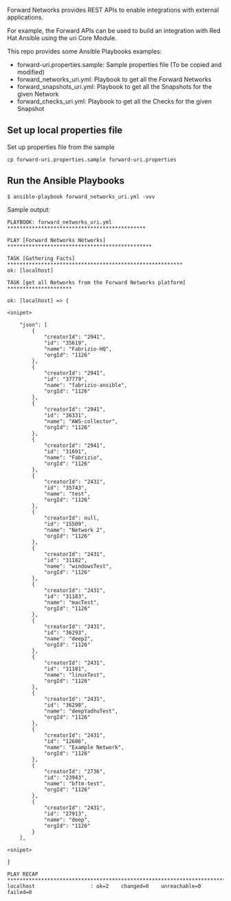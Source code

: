 Forward Networks provides REST APIs to enable integrations with external applications.

For example, the Forward APIs can be used to build an integration with Red Hat Ansible using the uri Core Module.

This repo provides some Ansible Playbooks examples:
* forward-uri.properties.sample: Sample properties file (To be copied and modified)
* forward_networks_uri.yml:      Playbook to get all the Forward Networks
* forward_snapshots_uri.yml:     Playbook to get all the Snapshots for the given Network
* forward_checks_uri.yml:        Playbook to get all the Checks for the given Snapshot

## Set up local properties file

Set up properties file from the sample

    cp forward-uri.properties.sample forward-uri.properties

## Run the Ansible Playbooks

```
$ ansible-playbook forward_networks_uri.yml -vvv
```

Sample output:

```
PLAYBOOK: forward_networks_uri.yml *********************************************

PLAY [Forward Networks Networks] ***********************************************

TASK [Gathering Facts] *********************************************************
ok: [localhost]

TASK [get all Networks from the Forward Networks platform] *********************

ok: [localhost] => {

<snipet>

    "json": [
        {
            "creatorId": "2941",
            "id": "35619",
            "name": "Fabrizio-HQ",
            "orgId": "1126"
        },
        {
            "creatorId": "2941",
            "id": "37779",
            "name": "fabrizio-ansible",
            "orgId": "1126"
        },
        {
            "creatorId": "2941",
            "id": "36331",
            "name": "AWS-collector",
            "orgId": "1126"
        },
        {
            "creatorId": "2941",
            "id": "31691",
            "name": "Fabrizio",
            "orgId": "1126"
        },
        {
            "creatorId": "2431",
            "id": "35743",
            "name": "test",
            "orgId": "1126"
        },
        {
            "creatorId": null,
            "id": "15509",
            "name": "Network 2",
            "orgId": "1126"
        },
        {
            "creatorId": "2431",
            "id": "31182",
            "name": "windowsTest",
            "orgId": "1126"
        },
        {
            "creatorId": "2431",
            "id": "31183",
            "name": "macTest",
            "orgId": "1126"
        },
        {
            "creatorId": "2431",
            "id": "36293",
            "name": "deep2",
            "orgId": "1126"
        },
        {
            "creatorId": "2431",
            "id": "31181",
            "name": "linuxTest",
            "orgId": "1126"
        },
        {
            "creatorId": "2431",
            "id": "36298",
            "name": "deepYadhuTest",
            "orgId": "1126"
        },
        {
            "creatorId": "2431",
            "id": "12606",
            "name": "Example Network",
            "orgId": "1126"
        },
        {
            "creatorId": "2736",
            "id": "23943",
            "name": "bftm-test",
            "orgId": "1126"
        },
        {
            "creatorId": "2431",
            "id": "27913",
            "name": "deep",
            "orgId": "1126"
        }
    ],

<snipet>

}

PLAY RECAP ************************************************************************************************************************************************************************************************
localhost                  : ok=2    changed=0    unreachable=0    failed=0
